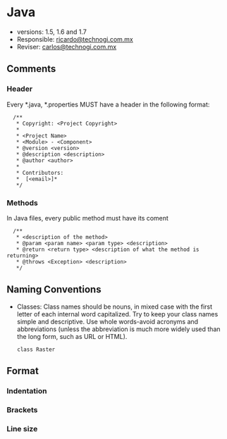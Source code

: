 # Java

* versions: 1.5, 1.6 and 1.7
* Responsible: ricardo@technogi.com.mx
* Reviser: carlos@technogi.com.mx

## Comments

### Header

Every *.java, *.properties MUST have a header in the following format:

```
  /**
   * Copyright: <Project Copyright>
   * 
   * <Project Name>
   * <Module> - <Component>
   * @version <version>
   * @description <description>
   * @author <author>
   * 
   * Contributors:
   *  [<email>]*
   */
```

### Methods

In Java files, every public method must have its coment
```
  /**
   * <description of the method>
   * @param <param name> <param type> <description>
   * @return <return type> <description of what the method is returning>
   * @throws <Exception> <description> 
   */
```
   
## Naming Conventions

* Classes: Class names should be nouns, in mixed case with the first letter of each internal word capitalized. Try to keep your class names simple and descriptive. Use whole words-avoid acronyms and abbreviations (unless the abbreviation is much more widely used than the long form, such as URL or HTML).
  
  ```class Raster```
  
## Format 

### Indentation

### Brackets

### Line size


